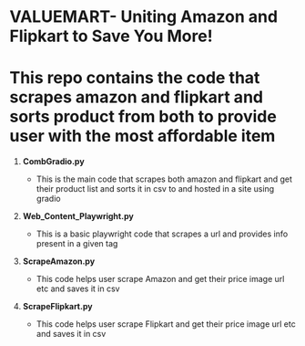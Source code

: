 # VALUEMART- Uniting Amazon and Flipkart to Save You More!             
# This repo contains the code that scrapes amazon and flipkart and sorts product from both to provide user with the most affordable item

1. **CombGradio.py**
   - This is the main code that scrapes both amazon and flipkart and get their product list and sorts it in csv to and hosted in a site using gradio

2. **Web_Content_Playwright.py**
   - This is a basic playwright code that scrapes a url and provides info present in a given tag

3. **ScrapeAmazon.py**
   - This code helps user scrape Amazon and get their price image url etc and saves it in csv

4. **ScrapeFlipkart.py**
   - This code helps user scrape Flipkart and get their price image url etc and saves it in csv

